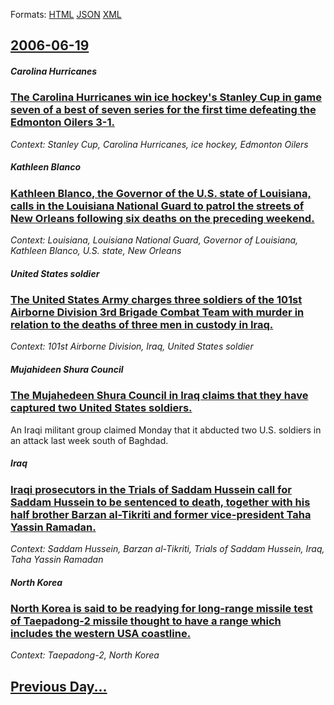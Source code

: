 
Formats: [HTML](2006/06/19/index.html)  [JSON](2006/06/19/index.json)  [XML](2006/06/19/index.xml)  

## [2006-06-19](/news/2006/06/19/index.md)

##### Carolina Hurricanes
### [ The Carolina Hurricanes win ice hockey's Stanley Cup in game seven of a best of seven series for the first time defeating the Edmonton Oilers 3-1. ](/news/2006/06/19/the-carolina-hurricanes-win-ice-hockey-s-stanley-cup-in-game-seven-of-a-best-of-seven-series-for-the-first-time-defeating-the-edmonton-oile.md)
_Context: Stanley Cup, Carolina Hurricanes, ice hockey, Edmonton Oilers_

##### Kathleen Blanco
### [ Kathleen Blanco, the Governor of the U.S. state of Louisiana, calls in the Louisiana National Guard to patrol the streets of New Orleans following six deaths on the preceding weekend. ](/news/2006/06/19/kathleen-blanco-the-governor-of-the-u-s-state-of-louisiana-calls-in-the-louisiana-national-guard-to-patrol-the-streets-of-new-orleans-fo.md)
_Context: Louisiana, Louisiana National Guard, Governor of Louisiana, Kathleen Blanco, U.S. state, New Orleans_

##### United States soldier
### [ The United States Army charges three soldiers of the 101st Airborne Division 3rd Brigade Combat Team with murder in relation to the deaths of three men in custody in Iraq. ](/news/2006/06/19/the-united-states-army-charges-three-soldiers-of-the-101st-airborne-division-3rd-brigade-combat-team-with-murder-in-relation-to-the-deaths.md)
_Context: 101st Airborne Division, Iraq, United States soldier_

##### Mujahideen Shura Council
### [ The Mujahedeen Shura Council in Iraq claims that they have captured two United States soldiers. ](/news/2006/06/19/the-mujahedeen-shura-council-in-iraq-claims-that-they-have-captured-two-united-states-soldiers.md)
An Iraqi militant group claimed Monday that it abducted two U.S. soldiers in an attack last week south of Baghdad.

##### Iraq
### [ Iraqi prosecutors in the Trials of Saddam Hussein call for Saddam Hussein to be sentenced to death, together with his half brother Barzan al-Tikriti and former vice-president Taha Yassin Ramadan. ](/news/2006/06/19/iraqi-prosecutors-in-the-trials-of-saddam-hussein-call-for-saddam-hussein-to-be-sentenced-to-death-together-with-his-half-brother-barzan-a.md)
_Context: Saddam Hussein, Barzan al-Tikriti, Trials of Saddam Hussein, Iraq, Taha Yassin Ramadan_

##### North Korea
### [ North Korea is said to be readying for long-range missile test of Taepadong-2 missile thought to have a range which includes the western USA coastline. ](/news/2006/06/19/north-korea-is-said-to-be-readying-for-long-range-missile-test-of-taepadong-2-missile-thought-to-have-a-range-which-includes-the-western-us.md)
_Context: Taepadong-2, North Korea_

## [Previous Day...](/news/2006/06/18/index.md)

